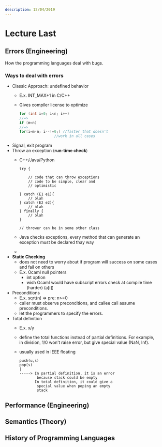 ```yaml
---
description: 12/04/2019
---
```


# Lecture Last

## Errors \(Engineering\)

How the programming languages deal with bugs.

### Ways to deal with errors

* Classic Approach: undefined behavior
  * E.x. INT\_MAX+1 in C/C++
  * Gives compiler license to optimize

    ```c
    for (int i=0; i<n; i++)
    //=>
    if (m<n)
    //=>
    for(i=m-n; i--!=0;) //faster that doesn't
                    //work in all cases
    ```
* Signal, exit program
* Throw an exception \(**run-time check**\)
  * C++/Java/Python

    ```text
    try {

        // code that can throw exceptions
        // code to be simple, clear and 
        // optimistic

    } catch (E1 e1){
        // blah
    } catch (E2 e2){
        // blah
    } finally {
        // blah
    }

    // thrower can be in some other class
    ```

  * Java checks exceptions, every method that can generate an exception must be declared thay way
  * 
* **Static Checking**
  * does not need to worry about if program will success on some cases and fail on others
  * E.x. Ocaml null pointers
    * int option
    * wish Ocaml would have subscript errors check at compile time \(harder\) \(a\[i\]\)
* Preconditions
  * E.x. sqrt\(n\) =&gt; pre: n&gt;=0
  * caller must observe preconditions, and callee call assume preconditions.
  * let the programmers to specify the errors. 
* Total definition
  * E.x. x/y
  * define the total functions instead of partial definitions. For example, in division, 1/0 won't raise error, but give special value \(NaN, Inf\). 
  * usually used in IEEE floating

    ```text
    push(u,s)
    pop(s) 
    |
    -----> In partial definition, it is an error
            because stack could be empty
           In total definition, it could give a
            special value when poping an empty
            stack
    ```

## Performance \(Engineering\)

## Semantics \(Theory\)

## History of Programming Languages

